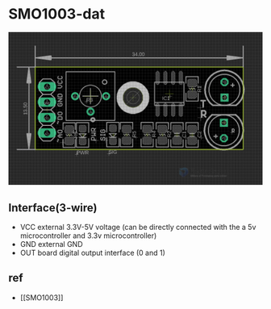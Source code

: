
# SMO1003-dat

![](2024-03-25-16-31-09.png)

## Interface(3-wire)

- VCC external 3.3V-5V voltage (can be directly connected with the a 5v microcontroller and 3.3v microcontroller)
- GND external GND
- OUT board digital output interface (0 and 1)


## ref 

- [[SMO1003]]